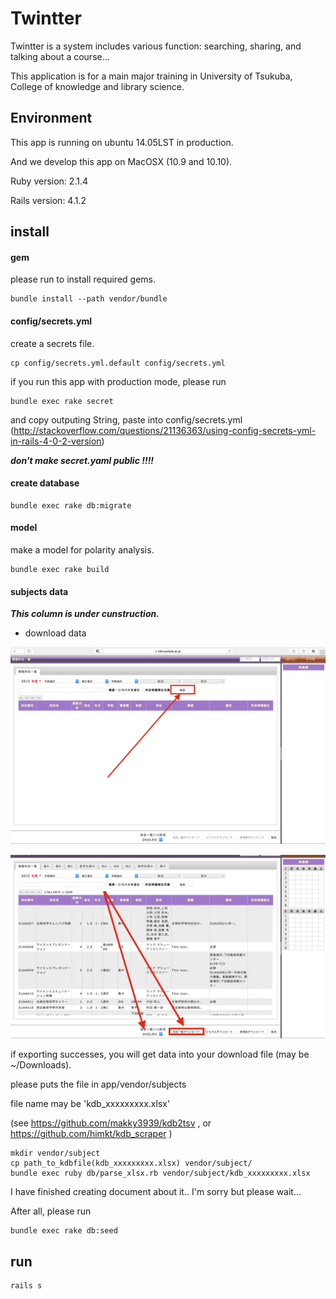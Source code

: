 # Twintter

Twintter is a system includes various function: searching, sharing, and talking about a course...

This application is for a main major training in University of Tsukuba, College of knowledge and library science.

## Environment

This app is running on ubuntu 14.05LST in production.

And we develop this app on MacOSX (10.9 and 10.10).

Ruby version: 2.1.4

Rails version: 4.1.2

## install

#### gem

please run to install required gems.

```shell
bundle install --path vendor/bundle
```

#### config/secrets.yml

create a secrets file.
```shell
cp config/secrets.yml.default config/secrets.yml
```

if you run this app with production mode, please run
```shell
bundle exec rake secret
```
and copy outputing String, paste into config/secrets.yml (http://stackoverflow.com/questions/21136363/using-config-secrets-yml-in-rails-4-0-2-version)

___don't make secret.yaml public !!!!___


#### create database
```shell
bundle exec rake db:migrate
```

#### model

make a model for polarity analysis.

```shell
bundle exec rake build
```

#### subjects data

___This column is under cunstruction.___

* download data

![KDBを開き検索を行う](screen_shots/検索.png)

![データをエクスポートする](screen_shots/エクスポート.png)

if exporting successes, you will get data into your download file (may be ~/Downloads).  

please puts the file in app/vendor/subjects  

file name may be 'kdb_xxxxxxxxx.xlsx'

(see https://github.com/makky3939/kdb2tsv , or https://github.com/himkt/kdb_scraper )

```shell
mkdir vendor/subject
cp path_to_kdbfile(kdb_xxxxxxxxx.xlsx) vendor/subject/
bundle exec ruby db/parse_xlsx.rb vendor/subject/kdb_xxxxxxxxx.xlsx
```

I have finished creating document about it.. I'm sorry but please wait...  

After all, please run

```shell
bundle exec rake db:seed
```

## run

```shell
rails s
```
